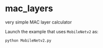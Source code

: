 # mac_layers

very simple MAC layer calculator

Launch the example that uses `MobileNetv2` as:

`python MobileNetv2.py`